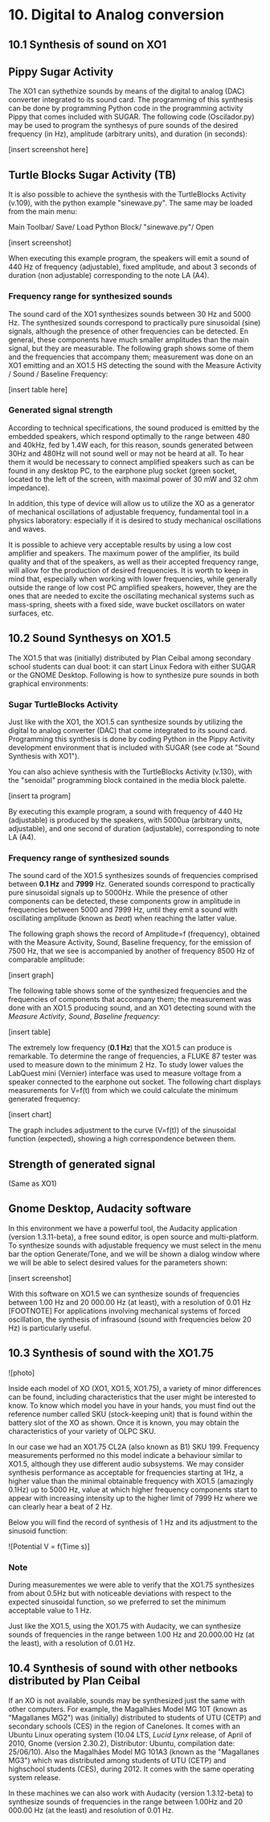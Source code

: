 # 10. Digital to Analog conversion

## 10.1 Synthesis of sound on XO1

## Pippy Sugar Activity

The XO1 can sythethize sounds by means of the digital to analog (DAC) converter integrated to its sound card. The programming of this synthesis can be done by programming Python code in the programming activity Pippy that comes included with SUGAR. The following code (Oscilador.py) may be used to program the synthesys of pure sounds of the desired frequency (in Hz), amplitude (arbitrary units), and duration (in seconds):

[insert screenshot here]

## Turtle Blocks Sugar Activity (TB)

It is also possible to achieve the synthesis with the TurtleBlocks Activity (v.109), with the python example "sinewave.py". The same may be loaded from the main menu:

Main Toolbar/ Save/ Load Python Block/ "sinewave.py"/ Open

[insert screenshot]

When executing this example program, the speakers will emit a sound of 440 Hz of frequency (adjustable), fixed amplitude, and about 3 seconds of duration (non adjustable) corresponding to the note LA (A4).

### Frequency range for synthesized sounds

The sound card of the XO1 synthesizes sounds between 30 Hz and 5000 Hz. The synthesized sounds correspond to practically pure sinusoidal (sine) signals, although the presence of other frequencies can be detected. En general, these components have much smaller amplitudes than the main signal, but they are measurable. The following graph shows some of them and the frequencies that accompany them; measurement was done on an XO1 emitting and an XO1.5 HS detecting the sound with the Measure Activity / Sound / Baseline Frequency:

[insert table here]

### Generated signal strength

According to technical specifications, the sound produced is emitted by the embedded speakers, which respond optimally to the range between 480 and 40kHz, fed by 1.4W each, for this reason, sounds generated between 30Hz and 480Hz will not sound well or may not be heard at all. To hear them it would be necessary to connect amplified speakers such as can be found in any desktop PC, to the earphone plug socket (green socket, located to the left of the screen, with maximal power of 30 mW and 32 ohm impedance).

In addition, this type of device will allow us to utilize the XO as a generator of mechanical oscillations of adjustable frequency, fundamental tool in a physics laboratory: especially if it is desired to study mechanical oscillations and waves.

It is possible to achieve very acceptable results by using a low cost amplifier and speakers. The maximum power of the amplifier, its build quality and that of the speakers, as well as their accepted frequency range, will allow for the production of desired frequencies. It is worth to keep in mind that, especially when working with lower frequencies, while generally outside the range of low cost PC amplified speakers, however, they are the ones that are needed to excite the oscillating mechanical systems such as mass-spring, sheets with a fixed side, wave bucket oscillators on water surfaces, etc.

## 10.2 Sound Synthesys on XO1.5

The XO1.5 that was (initially) distributed by Plan Ceibal among secondary school students can dual boot: it can start Linux Fedora with either SUGAR or the GNOME Desktop. Following is how to synthesize pure sounds in both graphical environments:

### Sugar TurtleBlocks Activity

Just like with the XO1, the XO1.5 can synthesize sounds by utilizing the digital to analog converter (DAC) that come integrated to its sound card. Programming this synthesis is done by coding Python in the Pippy Activity development environment that is included with SUGAR (see code at "Sound Synthesis with XO1").

You can also achieve synthesis with the TurtleBlocks Activity (v.130), with the "senoidal" programming block contained in the media block palette.

[insert ta program]

By executing this example program, a sound with frequency of 440 Hz (adjustable) is produced by the speakers, with 5000ua (arbitrary units, adjustable), and one second of duration (adjustable), corresponding to note LA (A4).

### Frequency range of synthesized sounds

The sound card of the XO1.5 synthesizes sounds of frequencies comprised between **0.1 Hz** and **7999** Hz. Generated sounds correspond to practically pure sinusoidal signals up to 5000Hz. While the presence of other components can be detected, these components grow in amplitude in frequencies between 5000 and 7999 Hz, until they emit a sound with oscillating amplitude (known as *beat*) when reaching the latter value.

The following graph shows the record of Amplitude=f (frequency), obtained with the Measure Activity, Sound, Baseline frequency, for the emission of 7500 Hz, that we see is accompanied by another of frequency 8500 Hz of comparable amplitude:

[insert graph]

The following table shows some of the synthesized frequencies and the frequencies of components that accompany them; the measurement was done with an XO1.5 producing sound, and an XO1 detecting sound with the *Measure Activity*, *Sound*, *Baseline frequency*:

[insert table]

The extremely low frequency (**0.1 Hz**) that the XO1.5 can produce is remarkable. To determine the range of frequencies, a FLUKE 87 tester was used to measure down to the minimum 2 Hz. To study lower values the LabQuest mini (Vernier) interface was used to measure voltage from a speaker connected to the earphone out socket. The following chart displays measurements for V=f(t) from which we could calculate the minimum generated frequency:

[insert chart]

The graph includes adjustment to the curve (V=f(t)) of the sinusoidal function (expected), showing a high correspondence between them.

## Strength of generated signal

(Same as XO1)

## Gnome Desktop, Audacity software

In this environment we have a powerful tool, the Audacity application (version 1.3.11-beta), a free sound editor, is open source and multi-platform. To synthesize sounds with adjustable frequency we must select in the menu bar the option Generate/Tone, and we will be shown a dialog window where we will be able to select desired values for the parameters shown:

[insert screenshot]

With this software on XO1.5 we can synthesize sounds of frequencies between 1.00 Hz and 20 000.00 Hz (at least), with a resolution of 0.01 Hz [FOOTNOTE] For applications involving mechanical systems of forced oscillation, the synthesis of infrasound (sound with frequencies below 20 Hz) is particularly useful.

## 10.3 Synthesis of sound with the XO1.75

![photo]

Inside each model of XO (XO1, XO1.5, XO1.75), a variety of minor differences can be found, including characteristics that the user might be interested to know. To know which model you have in your hands, you must find out the reference number called SKU (stock-keeping unit) that is found within the battery slot of the XO as shown. Once it is known, you may obtain the characteristics of your variety of OLPC SKU.

In our case we had an XO1.75 CL2A (also known as B1) SKU 199. Frequency measurements performed no this model indicate a behaviour similar to XO1.5, although they use different audio subsystems. We may consider synthesis performance as acceptable for frequencies starting at 1Hz, a higher value than the minimal obtainable frequency with XO1.5 (amazingly 0.1Hz) up to 5000 Hz, value at which higher frequency components start to appear with increasing intensity up to the higher limit of 7999 Hz where we can clearly hear a beat of 2 Hz.

Below you will find the record of synthesis of 1 Hz and its adjustment to the sinusoid function:

![Potential V = f(Time s)]

### Note

During measurementes we were able to verify that the XO1.75 synthesizes from about 0.5Hz but with noticeable deviations with respect to the expected sinusoidal function, so we preferred to set the minimum acceptable value to 1 Hz.

Just like the XO1.5, using the XO1.75 with Audacity, we can synthesize sounds of frequencies in the range between 1.00 Hz and 20.000.00 Hz (at the least), with a resolution of 0.01 Hz.

## 10.4 Synthesis of sound with other netbooks distributed by Plan Ceibal

If an XO is not available, sounds may be synthesized just the same with other computers. For example, the Magalhães Model MG 10T (known as "Magallanes MG2") was (initially) distributed to students of UTU (CETP) and secondary schools (CES) in the region of Canelones. It comes with an Ubuntu Linux operating system (10.04 LTS, *Lucid Lynx* release, of April of 2010, Gnome (version 2.30.2), Distributor: Ubuntu, compilation date: 25/06/10). Also the Magalhães Model MG 101A3 (known as the "Magallanes MG3") which was distributed among students of UTU (CETP) and highschool students (CES), during 2012. It comes with the same operating system release.

In these machines we can also work with Audacity (version 1.3.12-beta) to synthesize sounds of frequencies in the range between 1.00Hz and 20 000.00 Hz (at the least) and resolution of 0.01 Hz.
